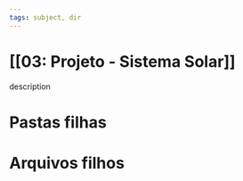 ```yaml
---
tags: subject, dir
---
```


# [[03: Projeto - Sistema Solar]]

description

# Pastas filhas



# Arquivos filhos


